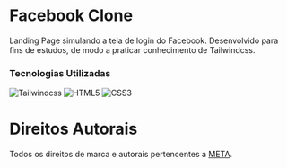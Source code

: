 # Facebook Clone

Landing Page simulando a tela de login do Facebook. Desenvolvido para fins de estudos, de modo a praticar conhecimento de Tailwindcss.

### Tecnologias Utilizadas
<div style="display: inline-block">
    <img alt="Tailwindcss" src="https://img.shields.io/badge/tailwindcss-%23777BB4.svg?&style=for-the-badge&logo=tailwindcss&logoColor=blue"/>
    <img alt="HTML5" src="https://img.shields.io/badge/html5%20-%23E34F26.svg?&style=for-the-badge&logo=html5&logoColor=white"/>
    <img alt="CSS3" src="https://img.shields.io/badge/css3%20-%231572B6.svg?&style=for-the-badge&logo=css3&logoColor=white"/>
</div>

# Direitos Autorais
Todos os direitos de marca e autorais pertencentes a <a href="https://about.facebook.com/br/meta/"> META</a>.
